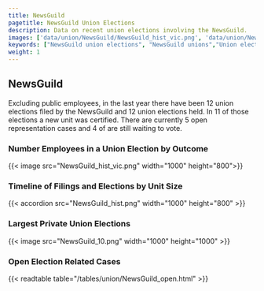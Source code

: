 ```yaml
---
title: NewsGuild
pagetitle: NewsGuild Union Elections
description: Data on recent union elections involving the NewsGuild.
images: ['data/union/NewsGuild/NewsGuild_hist_vic.png', 'data/union/NewsGuild/NewsGuild_hist_size.png', 'data/union/NewsGuild/NewsGuild_10.png']
keywords: ["NewsGuild union elections", "NewsGuild unions","Union elections"]
weight: 1
---
```

##  NewsGuild

Excluding public employees, in the last year there have been 12 union elections filed by the NewsGuild and 12 union elections held. In 11 of those elections a new unit was certified. There are currently 5 open representation cases and 4 of are still waiting to vote.

### Number Employees in a Union Election by Outcome
{{< image src="NewsGuild_hist_vic.png" width="1000" height="800">}}

### Timeline of Filings and Elections by Unit Size
{{< accordion src="NewsGuild_hist.png" width="1000" height="800" >}}

### Largest Private Union Elections
{{< image src="NewsGuild_10.png" width="1000" height="1000"  >}}

### Open Election Related Cases
{{< readtable table="/tables/union/NewsGuild_open.html" >}}

